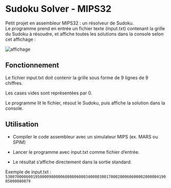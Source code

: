 # Sudoku Solver - MIPS32

Petit projet en assembleur MIPS32 : un résolveur de Sudoku.   
Le programme prend en entrée un fichier texte (input.txt) contenant la grille du Sudoku à résoudre, et affiche toutes les solutions dans la console selon cet affichage :

![affichage](img/affichage.png)

## Fonctionnement

Le fichier input.txt doit contenir la grille sous forme de 9 lignes de 9 chiffres.

Les cases vides sont représentées par 0.

Le programme lit le fichier, résout le Sudoku, puis affiche la solution dans la console.

## Utilisation

- Compiler le code assembleur avec un simulateur MIPS (ex. MARS ou SPIM)

- Lancer le programme avec input.txt comme fichier d’entrée.

- Le résultat s’affiche directement dans la sortie standard.

Exemple de input.txt : `530070000600195000098000060800060003400803001700020006060000280000419005000080079`
